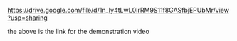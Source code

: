 https://drive.google.com/file/d/1n_Iy4tLwL0IrRM9S11f8GASfbjEPUbMr/view?usp=sharing

the above is the link for the demonstration video
